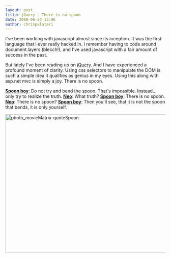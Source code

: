 ```yaml
---
layout: post
title: jQuery - There is no spoon
date: 2008-06-23 13:06
author: chrispelatari
---
```

I've been working with javascript almost since its inception. It was the first language that I ever really hacked in. I remember having to code around document.layers (blecch!), and I've used javascript with a fair amount of success in the past.

But lately I've been reading up on <a href="http://jquery.com">jQuery</a>. And I have experienced a profound moment of clarity. Using css selectors to manipulate the DOM is such a simple idea it qualifies as genius in my eyes. Using this along with asp.net mvc is simply a joy. There is no spoon.

<b><a href="http://www.imdb.com/name/nm0936894/">Spoon boy</a></b>: Do not try and bend the spoon. That's impossible. Instead... only try to realize the truth.
<b><a href="http://www.imdb.com/name/nm0000206/">Neo</a></b>: What truth?
<b><a href="http://www.imdb.com/name/nm0936894/">Spoon boy</a></b>: There is no spoon.
<b><a href="http://www.imdb.com/name/nm0000206/">Neo</a></b>: There is no spoon?
<b><a href="http://www.imdb.com/name/nm0936894/">Spoon boy</a></b>: Then you'll see, that it is not the spoon that bends, it is only yourself.

<a href="http://chrispelatari.files.wordpress.com/2008/06/photo_moviematrix-quotespoon.jpeg"><img class="alignnone size-full wp-image-1135" alt="photo_movieMatrix-quoteSpoon" src="http://chrispelatari.files.wordpress.com/2008/06/photo_moviematrix-quotespoon.jpeg" width="593" height="435" /></a>
